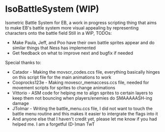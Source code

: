 # IsoBattleSystem (WIP)
Isometric Battle System for EB, a work in progress scripting thing that aims to make EB's battle system more visual appealing by representing characters onto the battle field
Still in a WIP, TODOs:
* Make Paula, Jeff, and Poo have their own battle sprites appear and do similar things that Ness has implemented
* Get feedback on what to improve next and bugfix if needed

Special thanks to:
* Catador - Making the movscr_codes.ccs file, everything basically hinges on this script file for the main animations to work
* Cooprocks123e - Making movescr_memaccess.ccs file, needed for movement scripts for sprites to change animations
* Vittorio - ASM code for helping me to align sprites to certain layers to keep them not bouncing when players/enemies do SMAAAAASH-ing damage
* JTolmar - Writing the battle_menu.ccs file, I did not want to touch the battle menu routine and this makes it easier to intergrate the flags into it
* And anyone else that I haven't credit yet, please let me know if you had helped me. I am a forgetful (D-)man TwT
